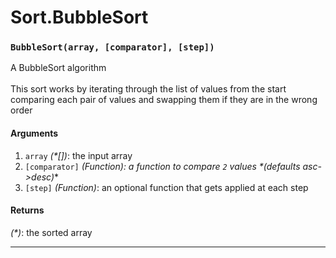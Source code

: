 # Sort.BubbleSort

<!-- div class="doc-container" -->

<!-- div -->


<!-- div -->

<h3 id="bubblesortarray-comparator-step"><code>BubbleSort(array, [comparator], [step])</code></h3>

A BubbleSort algorithm
<br>
<br>
This sort works by iterating through the list of values from the start
comparing each pair of values and swapping them if they are in the wrong order

#### Arguments
1. `array` *(&#42;&#91;&#93;)*: the input array
2. `[comparator]` *(Function): a function to compare `2` values &#42;(defaults asc->desc)*&#42;
3. `[step]` *(Function)*: an optional function that gets applied at each step

#### Returns
*(&#42;)*: the sorted array

---

<!-- /div -->

<!-- /div -->

<!-- /div -->
